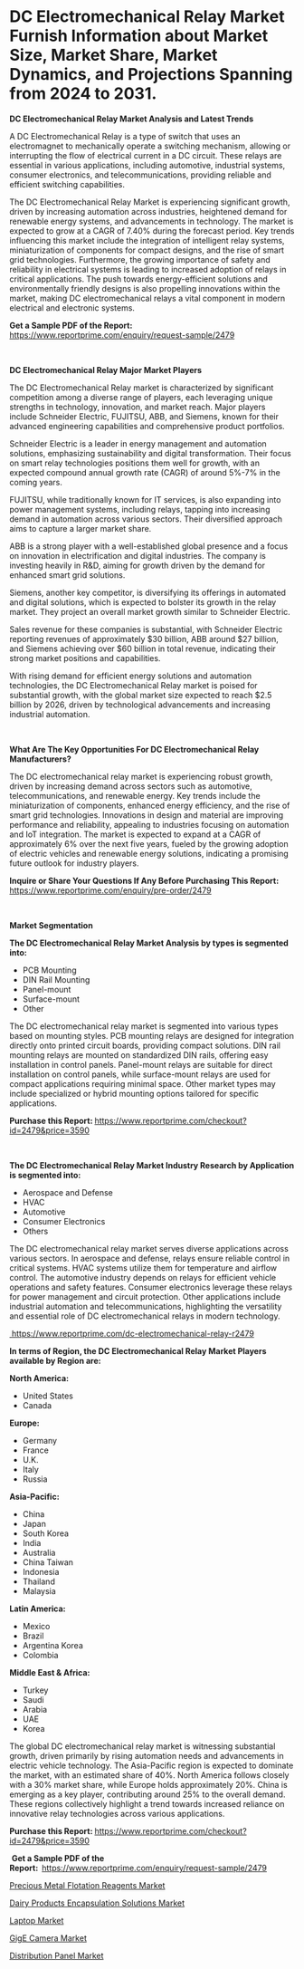 <p><h1>DC Electromechanical Relay Market Furnish Information about Market Size, Market Share, Market Dynamics, and Projections Spanning from 2024 to 2031.</h1></p><p><strong>DC Electromechanical Relay Market Analysis and Latest Trends</strong></p>
<p><p>A DC Electromechanical Relay is a type of switch that uses an electromagnet to mechanically operate a switching mechanism, allowing or interrupting the flow of electrical current in a DC circuit. These relays are essential in various applications, including automotive, industrial systems, consumer electronics, and telecommunications, providing reliable and efficient switching capabilities.</p><p>The DC Electromechanical Relay Market is experiencing significant growth, driven by increasing automation across industries, heightened demand for renewable energy systems, and advancements in technology. The market is expected to grow at a CAGR of 7.40% during the forecast period. Key trends influencing this market include the integration of intelligent relay systems, miniaturization of components for compact designs, and the rise of smart grid technologies. Furthermore, the growing importance of safety and reliability in electrical systems is leading to increased adoption of relays in critical applications. The push towards energy-efficient solutions and environmentally friendly designs is also propelling innovations within the market, making DC electromechanical relays a vital component in modern electrical and electronic systems.</p></p>
<p><strong>Get a Sample PDF of the Report:&nbsp;</strong> <a href="https://www.reportprime.com/enquiry/request-sample/2479">https://www.reportprime.com/enquiry/request-sample/2479</a></p>
<p>&nbsp;</p>
<p><strong>DC Electromechanical Relay Major Market Players</strong></p>
<p><p>The DC Electromechanical Relay market is characterized by significant competition among a diverse range of players, each leveraging unique strengths in technology, innovation, and market reach. Major players include Schneider Electric, FUJITSU, ABB, and Siemens, known for their advanced engineering capabilities and comprehensive product portfolios.</p><p>Schneider Electric is a leader in energy management and automation solutions, emphasizing sustainability and digital transformation. Their focus on smart relay technologies positions them well for growth, with an expected compound annual growth rate (CAGR) of around 5%-7% in the coming years.</p><p>FUJITSU, while traditionally known for IT services, is also expanding into power management systems, including relays, tapping into increasing demand in automation across various sectors. Their diversified approach aims to capture a larger market share.</p><p>ABB is a strong player with a well-established global presence and a focus on innovation in electrification and digital industries. The company is investing heavily in R&D, aiming for growth driven by the demand for enhanced smart grid solutions.</p><p>Siemens, another key competitor, is diversifying its offerings in automated and digital solutions, which is expected to bolster its growth in the relay market. They project an overall market growth similar to Schneider Electric.</p><p>Sales revenue for these companies is substantial, with Schneider Electric reporting revenues of approximately $30 billion, ABB around $27 billion, and Siemens achieving over $60 billion in total revenue, indicating their strong market positions and capabilities.</p><p>With rising demand for efficient energy solutions and automation technologies, the DC Electromechanical Relay market is poised for substantial growth, with the global market size expected to reach $2.5 billion by 2026, driven by technological advancements and increasing industrial automation.</p></p>
<p>&nbsp;</p>
<p><strong>What Are The Key Opportunities For DC Electromechanical Relay Manufacturers?</strong></p>
<p><p>The DC electromechanical relay market is experiencing robust growth, driven by increasing demand across sectors such as automotive, telecommunications, and renewable energy. Key trends include the miniaturization of components, enhanced energy efficiency, and the rise of smart grid technologies. Innovations in design and material are improving performance and reliability, appealing to industries focusing on automation and IoT integration. The market is expected to expand at a CAGR of approximately 6% over the next five years, fueled by the growing adoption of electric vehicles and renewable energy solutions, indicating a promising future outlook for industry players.</p></p>
<p><strong>Inquire or Share Your Questions If Any Before Purchasing This Report:</strong> <a href="https://www.reportprime.com/enquiry/pre-order/2479">https://www.reportprime.com/enquiry/pre-order/2479</a></p>
<p>&nbsp;</p>
<p><strong>Market Segmentation</strong></p>
<p><strong>The DC Electromechanical Relay Market Analysis by types is segmented into:</strong></p>
<p><ul><li>PCB Mounting</li><li>DIN Rail Mounting</li><li>Panel-mount</li><li>Surface-mount</li><li>Other</li></ul></p>
<p><p>The DC electromechanical relay market is segmented into various types based on mounting styles. PCB mounting relays are designed for integration directly onto printed circuit boards, providing compact solutions. DIN rail mounting relays are mounted on standardized DIN rails, offering easy installation in control panels. Panel-mount relays are suitable for direct installation on control panels, while surface-mount relays are used for compact applications requiring minimal space. Other market types may include specialized or hybrid mounting options tailored for specific applications.</p></p>
<p><strong>Purchase this Report:&nbsp;</strong><a href="https://www.reportprime.com/checkout?id=2479&price=3590">https://www.reportprime.com/checkout?id=2479&price=3590</a></p>
<p>&nbsp;</p>
<p><strong>The DC Electromechanical Relay Market Industry Research by Application is segmented into:</strong></p>
<p><ul><li>Aerospace and Defense</li><li>HVAC</li><li>Automotive</li><li>Consumer Electronics</li><li>Others</li></ul></p>
<p><p>The DC electromechanical relay market serves diverse applications across various sectors. In aerospace and defense, relays ensure reliable control in critical systems. HVAC systems utilize them for temperature and airflow control. The automotive industry depends on relays for efficient vehicle operations and safety features. Consumer electronics leverage these relays for power management and circuit protection. Other applications include industrial automation and telecommunications, highlighting the versatility and essential role of DC electromechanical relays in modern technology.</p></p>
<p><a href="https://www.reportprime.com/dc-electromechanical-relay-r2479">&nbsp;https://www.reportprime.com/dc-electromechanical-relay-r2479</a></p>
<p><strong>In terms of Region, the DC Electromechanical Relay Market Players available by Region are:</strong></p>
<p>
    <p> <strong> North America: </strong>
        <ul>
            <li>United States</li>
            <li>Canada</li>
        </ul>
        </p> 
    <p> <strong> Europe: </strong>
        <ul>
            <li>Germany</li>
            <li>France</li>
            <li>U.K.</li>
            <li>Italy</li>
            <li>Russia</li>
        </ul>
        </p> 
    <p> <strong> Asia-Pacific: </strong>
        <ul>
            <li>China</li>
            <li>Japan</li>
            <li>South Korea</li>
            <li>India</li>
            <li>Australia</li>
            <li>China Taiwan</li>
            <li>Indonesia</li>
            <li>Thailand</li>
            <li>Malaysia</li>
        </ul>
        </p> 
    <p> <strong> Latin America: </strong>
        <ul>
            <li>Mexico</li>
            <li>Brazil</li>
            <li>Argentina Korea</li>
            <li>Colombia</li>
        </ul>
        </p> 
    <p> <strong> Middle East & Africa: </strong>
        <ul>
            <li>Turkey</li>
            <li>Saudi</li>
            <li>Arabia</li>
            <li>UAE</li>
            <li>Korea</li>
        </ul>
    </p>
    </p>
<p><p>The global DC electromechanical relay market is witnessing substantial growth, driven primarily by rising automation needs and advancements in electric vehicle technology. The Asia-Pacific region is expected to dominate the market, with an estimated share of 40%. North America follows closely with a 30% market share, while Europe holds approximately 20%. China is emerging as a key player, contributing around 25% to the overall demand. These regions collectively highlight a trend towards increased reliance on innovative relay technologies across various applications.</p></p>
<p><strong>Purchase this Report: </strong><a href="https://www.reportprime.com/checkout?id=2479&price=3590">https://www.reportprime.com/checkout?id=2479&price=3590</a></p>
<p>&nbsp;<strong>Get a Sample PDF of the Report:&nbsp;&nbsp;</strong><a href="https://www.reportprime.com/enquiry/request-sample/2479">https://www.reportprime.com/enquiry/request-sample/2479</a></p>
<p><strong></strong></p>
<p><p><a href="https://issuu.com/reportprime-2/docs/precious-metal-flotation-reagents-m_5643a2b813e989">Precious Metal Flotation Reagents Market</a></p><p><a href="https://issuu.com/reportprime-2/docs/dairy-products-encapsulation-soluti_046be7190fa688">Dairy Products Encapsulation Solutions Market</a></p><p><a href="https://www.linkedin.com/pulse/how-laptop-market-evolved-key-trends-regional-dynamics-period-y8tgf?trackingId=Bjb5VvgRRFS9kwtuQ1HJfg%3D%3D">Laptop Market</a></p><p><a href="https://www.linkedin.com/pulse/gige-camera-market-size-share-growth-analysis-type-application-cngwf?trackingId=EYscFuvGQx6MQ%2BN09mBH%2Bg%3D%3D">GigE Camera Market</a></p><p><a href="https://www.linkedin.com/pulse/comprehensive-analysis-global-distribution-panel-market-growth-b4fxf?trackingId=E0ei3ooqR6%2B49bxP0lrpLw%3D%3D">Distribution Panel Market</a></p></p>